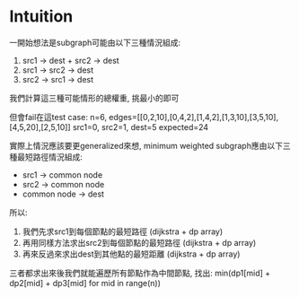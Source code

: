 # Intuition

一開始想法是subgraph可能由以下三種情況組成:

1. src1 -> dest + src2 -> dest
2. src1 -> src2 -> dest
3. src2 -> src1 -> dest

我們計算這三種可能情形的總權重, 挑最小的即可

但會fail在這test case:
n=6, edges=[[0,2,10],[0,4,2],[1,4,2],[1,3,10],[3,5,10],[4,5,20],[2,5,10]]
src1=0, src2=1, dest=5
expected=24

實際上情況應該要更generalized來想, minimum weighted subgraph應由以下三種最短路徑情況組成:
- src1 -> common node
- src2 -> common node
- common node -> dest

所以:
1. 我們先求src1到每個節點的最短路徑 (dijkstra + dp array)
2. 再用同樣方法求出src2到每個節點的最短路徑 (dijkstra + dp array)
3. 再來反過來求出dest到其他點的最短距離 (dijkstra + dp array)

三者都求出來後我們就能遍歷所有節點作為中間節點, 找出:
min(dp1[mid] + dp2[mid] + dp3[mid] for mid in range(n))